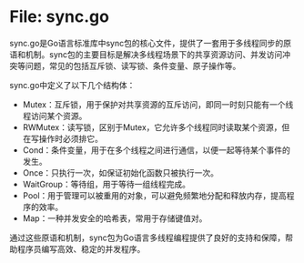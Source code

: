 # File: sync.go

sync.go是Go语言标准库中sync包的核心文件，提供了一套用于多线程同步的原语和机制。sync包的主要目标是解决多线程场景下的共享资源访问、并发访问冲突等问题，常见的包括互斥锁、读写锁、条件变量、原子操作等。

sync.go中定义了以下几个结构体：

- Mutex：互斥锁，用于保护对共享资源的互斥访问，即同一时刻只能有一个线程访问某个资源。
- RWMutex：读写锁，区别于Mutex，它允许多个线程同时读取某个资源，但在写操作时必须排它。
- Cond：条件变量，用于在多个线程之间进行通信，以便一起等待某个事件的发生。
- Once：只执行一次，如保证初始化函数只被执行一次。
- WaitGroup：等待组，用于等待一组线程完成。
- Pool：用于管理可以被重用的对象，可以避免频繁地分配和释放内存，提高程序的效率。
- Map：一种并发安全的哈希表，常用于存储键值对。

通过这些原语和机制，sync包为Go语言多线程编程提供了良好的支持和保障，帮助程序员编写高效、稳定的并发程序。

